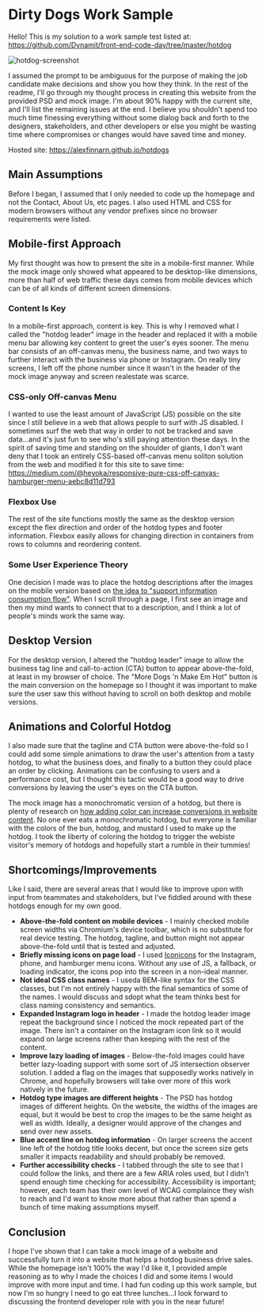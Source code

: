 # Dirty Dogs Work Sample

Hello! This is my solution to a work sample test listed at: https://github.com/Dynamit/front-end-code-day/tree/master/hotdog

![hotdog-screenshot](https://user-images.githubusercontent.com/3640707/69019842-60a34c80-0980-11ea-8658-a2eff60f68e3.jpeg)

I assumed the prompt to be ambiguous for the purpose of making the job candidate make decisions and show you how they think. In the rest of the readme, I'll go through my thought process in creating this website from the provided PSD and mock image. I'm about 90% happy with the current site, and I'll list the remaining issues at the end. I believe you shouldn't spend too much time finessing everything without some dialog back and forth to the designers, stakeholders, and other developers or else you might be wasting time where compromises or changes would have saved time and money.

Hosted site: https://alexfinnarn.github.io/hotdogs

## Main Assumptions

Before I began, I assumed that I only needed to code up the homepage and not the Contact, About Us, etc pages. I also used HTML and CSS for modern browsers without any vendor prefixes since no browser requirements were listed.

## Mobile-first Approach

My first thought was how to present the site in a mobile-first manner. While the mock image only showed what appeared to be desktop-like dimensions, more than half of web traffic these days comes from mobile devices which can be of all kinds of different screen dimensions.

### Content Is Key

In a mobile-first approach, content is key. This is why I removed what I called the "hotdog leader" image in the header and replaced it with a mobile menu bar allowing key content to greet the user's eyes sooner. The menu bar consists of an off-canvas menu, the business name, and two ways to further interact with the business via phone or Instagram. On really tiny screens, I left off the phone number since it wasn't in the header of the mock image anyway and screen realestate was scarce.

### CSS-only Off-canvas Menu

I wanted to use the least amount of JavaScript (JS) possible on the site since I still believe in a web that allows people to surf with JS disabled. I sometimes surf the web that way in order to not be tracked and save data...and it's just fun to see who's still paying attention these days. In the spirit of saving time and standing on the shoulder of giants, I don't want deny that I took an entirely CSS-based off-canvas menu soliton solution from the web and modified it for this site to save time: https://medium.com/@heyoka/responsive-pure-css-off-canvas-hamburger-menu-aebc8d11d793

### Flexbox Use

The rest of the site functions mostly the same as the desktop version except the flex direction and order of the hotdog types and footer information. Flexbox easily allows for changing direction in containers from rows to columns and reordering content.

### Some User Experience Theory

One decision I made was to place the hotdog descriptions after the images on the mobile version based on [the idea to "support information consumption flow"](https://ux.stackexchange.com/questions/50430/should-the-description-of-a-picture-be-above-it-or-below). When I scroll through a page, I first see an image and then my mind wants to connect that to a description, and I think a lot of people's minds work the same way.

## Desktop Version

For the desktop version, I altered the "hotdog leader" image to allow the business tag line and call-to-action (CTA) button to appear above-the-fold, at least in my browser of choice. The "More Dogs 'n Make Em Hot" button is the main conversion on the homepage so I thought it was important to make sure the user saw this without having to scroll on both desktop and mobile versions.

## Animations and Colorful Hotdog

I also made sure that the tagline and CTA button were above-the-fold so I could add some simple animations to draw the user's attention from a tasty hotdog, to what the business does, and finally to a button they could place an order by clicking. Animations can be confusing to users and a performance cost, but I thought this tactic would be a good way to drive conversions by leaving the user's eyes on the CTA button.

The mock image has a monochromatic version of a hotdog, but there is plenty of research on [how adding color can increase conversions in website content](https://getuplift.co/emotional-targeting-leverage-the-power-of-emotion-to-grow-conversions/). No one ever eats a monochromatic hotdog, but everyone is familiar with the colors of the bun, hotdog, and mustard I used to make up the hotdog. I took the liberty of coloring the hotdog to trigger the webiste visitor's memory of hotdogs and hopefully start a rumble in their tummies!

## Shortcomings/Improvements

Like I said, there are several areas that I would like to improve upon with input from teammates and stakeholders, but I've fiddled around with these hotdogs enough for my own good.

- **Above-the-fold content on mobile devices** - I mainly checked mobile screen widths via Chromium's device toolbar, which is no substitute for real device testing. The hotdog, tagline, and button might not appear above-the-fold until that is tested and adjusted.
- **Briefly missing icons on page load** - I used [Iconicons](https://ionicons.com/usage) for the Instagram, phone, and hamburger menu icons. Without any use of JS, a fallback, or loading indicator, the icons pop into the screen in a non-ideal manner. 
- **Not ideal CSS class names** - I useda BEM-like syntax for the CSS classes, but I'm not entirely happy with the final semantics of some of the names. I would discuss and sdopt what the team thinks best for class naming consistency and semantics.
- **Expanded Instagram logo in header** - I made the hotdog leader image repeat the background since I noticed the mock repeated part of the image. There isn't a container on the Instagram icon link so it would expand on large screens rather than keeping with the rest of the content.
- **Improve lazy loading of images** - Below-the-fold images could have better lazy-loading support with some sort of JS intersection observer solution. I added a flag on the images that supposedly works natively in Chrome, and hopefully browsers will take over more of this work natively in the future.
- **Hotdog type images are different heights** - The PSD has hotdog images of different heights. On the website, the widths of the images are equal, but it would be best to crop the images to be the same height as well as width. Ideally, a designer would approve of the changes and send over new assets.
- **Blue accent line on hotdog information** - On larger screens the accent line left of the hotdog title looks decent, but once the screen size gets smaller it impacts readability and should probably be removed.
- **Further accessibility checks** - I tabbed through the site to see that I could follow the links, and there are a few ARIA roles used, but I didn't spend enough time checking for accessibility. Accessibility is important; however, each team has their own level of WCAG complaince they wish to reach and I'd want to know more about that rather than spend a bunch of time making assumptions myself.

## Conclusion

I hope I've shown that I can take a mock image of a website and successfully turn it into a website that helps a hotdog business drive sales. While the homepage isn't 100% the way I'd like it, I provided ample reasoning as to why I made the choices I did and some items I would improve with more input and time. I had fun coding up this work sample, but now I'm so hungry I need to go eat three lunches...I look forward to discussing the frontend developer role with you in the near future!


